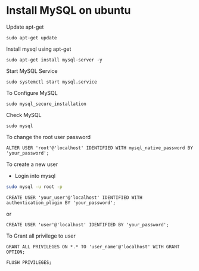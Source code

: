 # Install MySQL on ubuntu

Update apt-get
```
sudo apt-get update
```
Install mysql using apt-get
```
sudo apt-get install mysql-server -y
```
Start MySQL Service
```
sudo systemctl start mysql.service
```
To Configure MySQL
```
sudo mysql_secure_installation
```
Check MySQL
```
sudo mysql
```
To change the root user password
```
ALTER USER 'root'@'localhost' IDENTIFIED WITH mysql_native_password BY 'your_password';
```
To create a new user 

* Login into mysql

```bash
sudo mysql -u root -p
```
```
CREATE USER 'your_user'@'localhost' IDENTIFIED WITH authentication_plugin BY 'your_password';
```
or 
```
CREATE USER 'user'@'localhost' IDENTIFIED BY 'your_password';
```

To Grant all privilege to user 
```
GRANT ALL PRIVILEGES ON *.* TO 'user_name'@'localhost' WITH GRANT OPTION;
```
```
FLUSH PRIVILEGES;
```


